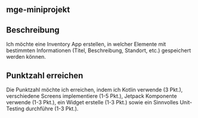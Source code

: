 ## mge-miniprojekt

## Beschreibung

Ich möchte eine Inventory App erstellen, in welcher Elemente mit bestimmten Informationen (Titel, Beschreibung, Standort, etc.) gespeichert werden können.

## Punktzahl erreichen

Die Punktzahl möchte ich erreichen, indem ich Kotlin verwende (3 Pkt.), verschiedene Screens implementiere (1-5 Pkt.), Jetpack Komponente verwende (1-3 Pkt.), ein Widget 
erstelle (1-3 Pkt.) sowie ein Sinnvolles Unit-Testing durchführe (1-3 Pkt.).
